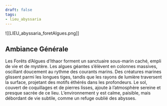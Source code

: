 ```yaml
---
draft: false
tags:
- lieu_abyssaria
---
```


![[LIEU_abyssaria_foretAlgues.png]]

## Ambiance Générale

Les Forêts d’Algues d’Ithaor forment un sanctuaire sous-marin caché, empli de vie et de mystère. Les algues géantes s’élèvent en colonnes massives, oscillant doucement au rythme des courants marins. Des créatures marines glissent parmi les longues tiges, tandis que les rayons de lumière traversent la surface, projetant des motifs éthérés dans les profondeurs. Le sol, couvert de coquillages et de pierres lisses, ajoute à l’atmosphère sereine et presque sacrée de ce lieu. L’environnement y est calme, paisible, mais débordant de vie subtile, comme un refuge oublié des abysses.